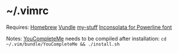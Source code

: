 # ~/.vimrc

Requires:
[Homebrew](http://brew.sh/)
[Vundle](https://github.com/gmarik/Vundle.vim)
[my-stuff](https://github.com/zakangelle/my-stuff)
[Inconsolata for Powerline font](https://github.com/Lokaltog/powerline-fonts/tree/master/Inconsolata)

Notes:
[YouCompleteMe](https://github.com/Valloric/YouCompleteMe) needs to be compiled after installation: `cd ~/.vim/bundle/YouCompleteMe && ./install.sh`
